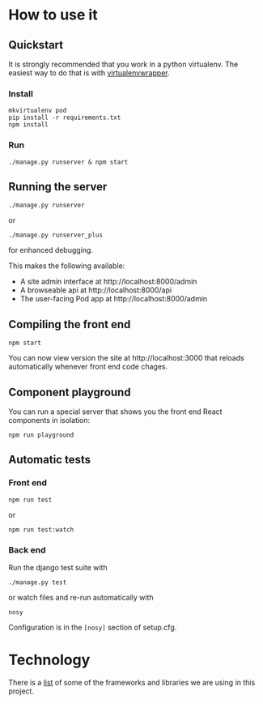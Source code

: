 # How to use it

## Quickstart

It is strongly recommended that you work in a python virtualenv. The easiest way to do that is with [virtualenvwrapper](https://virtualenvwrapper.readthedocs.org/en/latest/).

### Install

```
mkvirtualenv pod
pip install -r requirements.txt
npm install
```

### Run

```
./manage.py runserver & npm start
```

## Running the server

```
./manage.py runserver
```

or


```
./manage.py runserver_plus
```

for enhanced debugging.

This makes the following available:

  * A site admin interface at http://localhost:8000/admin
  * A browseable api at http://localhost:8000/api
  * The user-facing Pod app at http://localhost:8000/admin

## Compiling the front end

```
npm start
```

You can now view version the site at http://localhost:3000 that reloads automatically whenever front end code chages.

## Component playground

You can run a special server that shows you the front end React components in isolation:

```
npm run playground
```

## Automatic tests

### Front end


```
npm run test
```

or

```
npm run test:watch
```

### Back end

Run the django test suite with

```
./manage.py test
```

or watch files and re-run automatically with

```
nosy
```

Configuration is in the `[nosy]` section of setup.cfg.

# Technology

There is a [list](tech.md) of some of the frameworks and libraries we are using in this project.
